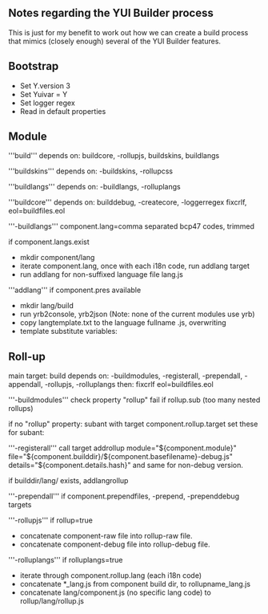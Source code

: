 Notes regarding the YUI Builder process
---------------------------------------

This is just for my benefit to work out how we can create a build process that mimics (closely enough) several of the
YUI Builder features.

Bootstrap
---------

- Set Y.version 3
- Set Yuivar = Y
- Set logger regex
- Read in default properties

Module
------

'''build'''
depends on: buildcore, -rollupjs, buildskins, buildlangs

'''buildskins'''
depends on: -buildskins, -rollupcss

'''buildlangs'''
depends on: -buildlangs, -rolluplangs

'''buildcore'''
depends on: builddebug, -createcore, -loggerregex
fixcrlf, eol=buildfiles.eol

'''-buildlangs'''
component.lang=comma separated bcp47 codes, trimmed

if component.langs.exist
- mkdir component/lang
- iterate component.lang, once with each i18n code, run addlang target
- run addlang for non-suffixed language file lang.js

'''addlang'''
if component.pres available
- mkdir lang/build
- run yrb2console, yrb2json (Note: none of the current modules use yrb)
- copy langtemplate.txt to the language fullname .js, overwriting
- template substitute variables:


Roll-up
-------

main target: build
depends on: -buildmodules, -registerall, -prependall, -appendall, -rollupjs, -rolluplangs
then: fixcrlf eol=buildfiles.eol

'''-buildmodules'''
check property "rollup"
fail if rollup.sub (too many nested rollups)

if no "rollup" property:
subant with target component.rollup.target
set these for subant:
                    <property name="rollup" value="true" />
                    <property name="rollup.builddir" value="${component.builddir}" />
                    <property name="rollup.component" value="${component}" />
                    <property name="rollup.component.basefilename" value="${component.basefilename}" />

'''-registerall'''
call target addrollup
module="${component.module}" file="${component.builddir}/${component.basefilename}-debug.js" details="${component.details.hash}"
and same for non-debug version.

if builddir/lang/ exists, addlangrollup

'''-prependall'''
if component.prependfiles, -prepend, -prependdebug targets

'''-rollupjs'''
if rollup=true
- concatenate component-raw file into rollup-raw file.
- concatenate component-debug file into rollup-debug file.

'''-rolluplangs'''
if rolluplangs=true
- iterate through component.rollup.lang (each i18n code)
- concatenate *_lang.js from component build dir, to rollupname_lang.js
- concatenate lang/component.js (no specific lang code) to rollup/lang/rollup.js